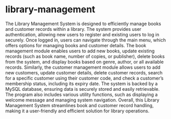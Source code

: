 # library-management

  

The Library Management System is designed to efficiently manage books and customer records within a library. The system provides user authentication, allowing new users to register and existing users to log in securely. Once logged in, users can navigate through the main menu, which offers options for managing books and customer details. The book management module enables users to add new books, update existing records (such as book name, number of copies, or publisher), delete books from the system, and display books based on genre, author, or all available records. Similarly, the customer management module allows users to add new customers, update customer details, delete customer records, search for a specific customer using their customer code, and check a customer’s membership status, including its expiry date. The system is backed by a MySQL database, ensuring data is securely stored and easily retrievable. The program also includes various utility functions, such as displaying a welcome message and managing system navigation. Overall, this Library Management System streamlines book and customer record handling, making it a user-friendly and efficient solution for library operations.
